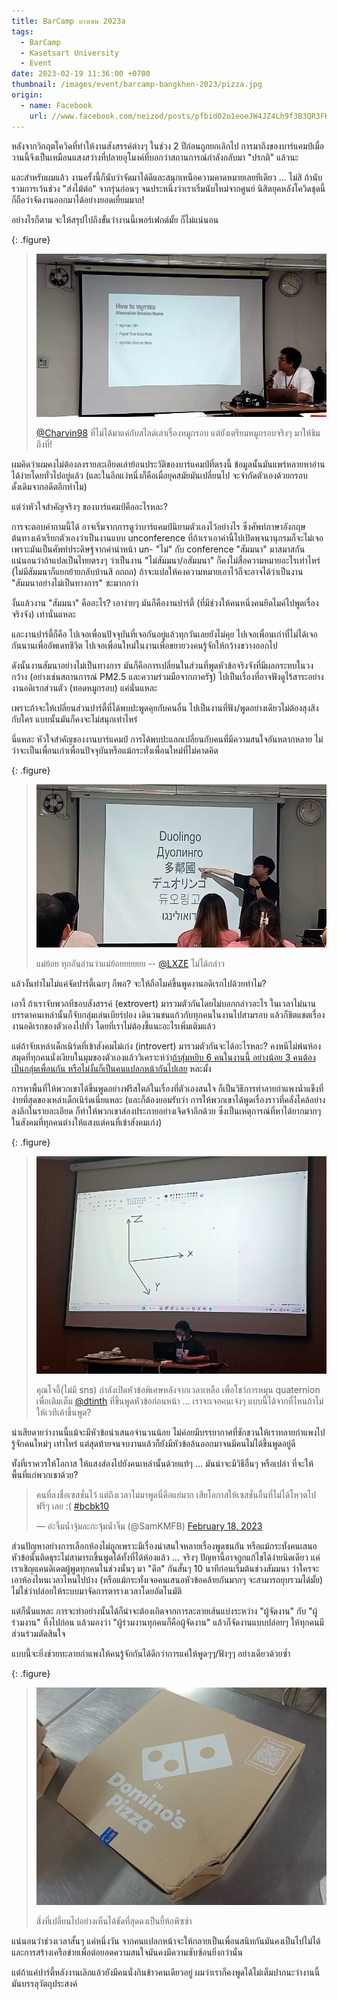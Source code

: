 ```yaml
---
title: BarCamp บางเขน 2023a
tags:
  - BarCamp
  - Kasetsart University
  - Event
date: 2023-02-19 11:36:00 +0700
thumbnail: /images/event/barcamp-bangkhen-2023/pizza.jpg
origin:
  - name: Facebook
    url: //www.facebook.com/neizod/posts/pfbid02o1eoeJW4JZ4Lh9f3B3QR3FKgNB52okDpU8ztKA84AX67m1cr1XGswrsjSijEK52Nl
---
```


หลังจากวิกฤตโควิดที่ทำให้งานสังสรรค์ต่างๆ ในช่วง 2 ปีก่อนถูกยกเลิกไป การมาถึงของบาร์แคมป์เมื่อวานนี้จึงเป็นเหมือนแสงสว่างที่ปลายอุโมงค์ที่บอกว่าสถานการณ์กำลังกลับมา "ปรกติ" แล้วนะ

และสำหรับผมแล้ว งานครั้งนี้ก็นับว่าจัดมาได้ดีและสนุกเหนือความคาดหมายเลยทีเดียว ... ไม่สิ ถ้านับรวมการเว้นช่วง "ส่งไม้ต่อ" จากรุ่นก่อนๆ จนประหนึ่งว่าเราเริ่มนับใหม่จากศูนย์ นิสิตยุคหลังโควิดชุดนี้ก็ถือว่าจัดงานออกมาได้อย่างยอดเยี่ยมมาก!

อย่างไรก็ตาม จะให้สรุปไปถึงขั้นว่างานนี้เพอร์เฟกต์มั้ย ก็ไม่แน่นอน

{: .figure}
> ![](/images/event/barcamp/bangkhen-2023a/crispy-pork.jpg)
>
> [@Charvin98][] ที่ไม่ได้มาแค่กับสไลด์เล่าเรื่องหมูกรอบ แต่ยังเตรียมหมูกรอบจริงๆ มาให้ชิมถึงที่!

ผมคิดว่าผมคงไม่ต้องลงรายละเอียดเล่าย้อนประวัติของบาร์แคมป์ที่ตรงนี้ ข้อมูลนั้นมันแพร่หลายหาอ่านได้ง่ายโดยทั่วไปอยู่แล้ว (และในอีกแง่หนึ่งก็คือเมื่อยุคสมัยมันเปลี่ยนไป จะจำกัดตัวเองด้วยกรอบดั้งเดิมจากอดีตอีกทำไม)

แต่ว่าหัวใจสำคัญจริงๆ ของบาร์แคมป์คืออะไรหละ?

การจะตอบคำถามนี้ได้ อาจเริ่มจากการดูว่าบาร์แคมป์นิยามตัวเองไว้อย่างไร ซึ่งศัพท์ภาษาอังกฤษต้นทางเค้าเรียกตัวเองว่าเป็นงานแบบ unconference ที่ถ้าเราเอาคำนี้ไปเปิดพจนานุกรมก็จะไม่เจอ เพราะมันเป็นศัพท์ประดิษฐ์จากคำนำหน้า un- "ไม่" กับ conference "สัมมนา" มาสมาสกัน แน่นอนว่าถ้าแปลเป็นไทยตรงๆ ว่าเป็นงาน "ไม่สัมมนา/อสัมมนา" ก็คงไม่สื่อความหมายอะไรเท่าไหร่ (ไม่มีสัมมนาก็แยกย้ายกลับบ้านสิ ถถถถ) ถ้าจะแปลให้คงความหมายเอาไว้ก็จะอาจได้ว่าเป็นงาน "สัมมนาอย่างไม่เป็นทางการ" ซะมากกว่า

งั้นแล้วงาน "สัมมนา" คืออะไร? เอาง่ายๆ มันก็คืองานปาร์ตี้ (ที่มีช่วงให้คนหนึ่งคนยึดไมค์ไปพูดเรื่องจริงจัง) เท่านั่นแหละ

และงานปาร์ตี้ก็คือ ไปเจอเพื่อนปัจจุบันที่เจอกันอยู่แล้วทุกวันเลยยังไม่คุย ไปเจอเพื่อนเก่าที่ไม่ได้เจอกันนานเพื่ออัพเดทชีวิต ไปเจอเพื่อนใหม่ในงานเพื่อขยายวงคนรู้จักให้กว้างขวางออกไป

ดังนั้นงานสัมนาอย่างไม่เป็นทางการ มันก็คือการเปลี่ยนในส่วนที่พูดหัวข้อจริงจังที่มีผลกระทบในวงกว้าง (อย่างเช่นสถานการณ์ PM2.5 และความร่วมมือจากภาครัฐ) ไปเป็นเรื่องที่อาจฟังดูไร้สาระอย่างงานอดิเรกส่วนตัว (ทอดหมูกรอบ) แค่นั่นแหละ

เพราะถ้าจะให้เปลี่ยนส่วนปาร์ตี้ที่ได้พบปะพูดคุยกับคนอื่น ไปเป็นงานที่ฟัง/พูดอย่างเดียวไม่ต้องสุงสิงกับใคร แบบนั้นมันก็คงจะไม่สนุกเท่าไหร่

นี่แหละ หัวใจสำคัญของงานบาร์แคมป์ การได้พบปะแลกเปลี่ยนกับคนที่มีความสนใจอันหลากหลาย ไม่ว่าจะเป็นเพื่อนเก่าเพื่อนปัจจุบันหรือแม้กระทั่งเพื่อนใหม่ที่ไม่คาดคิด

{: .figure}
> ![](/images/event/barcamp/bangkhen-2023a/duolingo.jpg)
>
> แม่ย้อย ทุกอันอ่านว่าแม่ย้อยยยยยย -- [@LXZE][] ไม่ได้กล่าว

แล้วงั้นทำไมไม่แค่จัดปาร์ตี้เฉยๆ ก็พอ? จะให้ถือไมค์ขึ้นพูดงานอดิเรกไปด้วยทำไม?

เอางี้ ถ้าเราจับพวกทีชอบสังสรรค์ (extrovert) มารวมตัวกันโดยไม่บอกกล่าวอะไร ในเวลาไม่นานบรรดาคนเหล่านั้นก็จับกลุ่มเล่นเบียร์ปอง เดินวนชนแก้วกับทุกคนในงานไปสามรอบ แล้วก็ชิตแชตเรื่องงานอดิเรกของตัวเองไปทั่ว โดยที่เราไม่ต้องชี้แนะอะไรเพิ่มเติมแล้ว

แต่ถ้าจับเหล่าเด็กเนิร์ดที่เข้าสังคมไม่เก่ง (introvert) มารวมตัวกันจะได้อะไรหละ? คงหนีไม่พ้นห้องสมุดที่ทุกคนนั่งเงียบในมุมของตัวเองแล้ววิเคราะห์ว่า[ถ้าสุ่มหยิบ 6 คนในงานนี้ อย่างน้อย 3 คนต้องเป็นกลุ่มเพื่อนกัน หรือไม่งั้นก็เป็นคนแปลกหน้ากันไปเลย][ramsey] หละมั้ง

การหาพื้นที่ให้พวกเขาได้ขึ้นพูดอย่างฟรีสไตล์ในเรื่องที่ตัวเองสนใจ ก็เป็นวิธีการทำลายกำแพงน้ำแข็งที่ง่ายที่สุดของเหล่าเด็กเนิร์ดเนี่ยแหละ (และก็ต้องยอมรับว่า การให้พวกเขาได้พูดเรื่องราวที่คลั่งไคล้อย่างลงลึกในรายละเอียด ก็ทำให้พวกเขาส่องประกายอย่างเจิดจ้าอีกด้วย ซึ่งเป็นเหตุการณ์ที่หาได้ยากมากๆ ในสังคมที่ทุกคนต่างให้แสงแต่คนที่เข้าสังคมเก่ง)

{: .figure}
> ![](/images/event/barcamp/bangkhen-2023a/quaternion.jpg)
>
> คุณโจอี้(ไม่มี sns) กำลังเปิดหัวข้อพิเศษหลังจากเวลาเหลือ เพื่อโชว์การหมุน quaternion เพื่อเติมเต็ม [@dtinth][] ที่ขึ้นพูดหัวข้อก่อนหน้า ... เราจะเจอคนเจ๋งๆ แบบนี้ได้จากที่ไหนถ้าไม่ให้เวทีเค้าขึ้นพูด?

น่าเสียดายว่างานนี้แม้จะมีหัวข้อนำเสนอจำนวนน้อย ไม่ค่อยมีบรรยากาศที่ชักชวนให้เราทลายกำแพงไปรู้จักคนใหม่ๆ เท่าไหร่ แต่สุดท้ายจนจบงานแล้วก็ยังมีหัวข้อล้นออกมาจนมีคนไม่ได้ขึ้นพูดอยู่ดี

ทั้งที่เราควรให้โอกาส ให้แสงส่องไปยังคนเหล่านั้นด้วยแท้ๆ ... มันน่าจะมีวิธีอื่นๆ หรือเปล่า ที่จะให้พื้นที่แก่พวกเขาด้วย?

<blockquote class="twitter-tweet"><p lang="th" dir="ltr">คนที่ลงชื่อเซสชั่นไว้ แต่ถึงเวลาไม่มาพูดนี่คือแย่มาก เสียโอกาสให้เซสชั่นอื่นที่ไม่ได้โหวตไปฟรีๆ เลย :( <a href="https://twitter.com/hashtag/bcbk10?src=hash&amp;ref_src=twsrc%5Etfw">#bcbk10</a></p>&mdash; อ่ะจิ้มน้ำจุ้มละกะจุ้มน้ำจิ้ม (@SamKMFB) <a href="https://twitter.com/SamKMFB/status/1626865394484133888?ref_src=twsrc%5Etfw">February 18, 2023</a></blockquote> <script async src="https://platform.twitter.com/widgets.js" charset="utf-8"></script>

ส่วนปัญหาอย่างการเลือกห้องไม่ถูกเพราะมีเรื่องน่าสนใจหลายเรื่องพูดชนกัน หรือแม้กระทั่งคนเสนอหัวข้อนั้นติดธุระไม่สามารถขึ้นพูดได้ทั้งที่ได้ห้องแล้ว ... จริงๆ ปัญหานี้อาจถูกแก้ไขได้ง่ายนิดเดียว แค่เราเชิญแคนดิเดตผู้พูดทุกคนในช่วงนั้นๆ มา "ดีล" กันสั้นๆ 10 นาทีก่อนเริ่มต้นช่วงสัมมนา ว่าใครจะเอาห้องไหนเวลาไหนไปบ้าง (หรือแม้กระทั่งเจอคนเสนอหัวข้อคล้ายกันมากๆ จะสามารถยุบรวมได้มั้ย) ไม่ใช่ว่าปล่อยให้ระบบมาจัดการตารางเวลาโดยอัตโนมัติ

แต่ก็นั่นแหละ การจะทำอย่างนั้นได้ก็น่าจะต้องเกิดจากการละลายเส้นแบ่งระหว่าง "ผู้จัดงาน" กับ "ผู้ร่วมงาน" ทิ้งไปก่อน แล้วมองว่า "ผู้ร่วมงานทุกคนก็คือผู้จัดงาน" แล้วก็จัดงานแบบปล่อยๆ ให้ทุกคนมีส่วนร่วมตัดสินใจ

แบบนี้จะยิ่งช่วยทะลายกำแพงให้คนรู้จักกันได้ดีกว่าการแค่ให้พูดๆๆ/ฟังๆๆ อย่างเดียวด้วยซ้ำ

{: .figure}
> ![](/images/event/barcamp/bangkhen-2023a/pizza.jpg)
>
> สิ่งที่เปลี่ยนไปอย่างเห็นได้ชัดที่สุดคงเป็นยี้ห้อพิซซ่า

แน่นอนว่าช่วงเวลาสั้นๆ แค่หนึ่งวัน จากคนแปลกหน้าจะให้กลายเป็นเพื่อนสนิทกันมันคงเป็นไปไม่ได้ และการสร้างเครือข่ายเพื่อต่อยอดความสนใจมันคงมีความซับซ้อนยิ่งกว่านั้น

แต่ถ้าแค่ปาร์ตี้หลังงานเลิกแล้วยังมีคนนั่งกินข้าวคนเดียวอยู่ ผมว่าเราก็คงพูดได้ไม่เต็มปากนะว่างานนี้มันบรรลุวัตถุประสงค์


[@Charvin98]: //twitter.com/Charvin98
[@LXZE]: //twitter.com/LXZE
[@dtinth]: //twitter.com/dtinth

[ramsey]: //en.wikipedia.org/wiki/Ramsey%27s_theorem